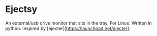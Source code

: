 # Ejectsy

An external/usb drive monitor that sits in the tray. For Linux. Written in
python. Inspired by [ejecter][https://launchpad.net/ejecter].
